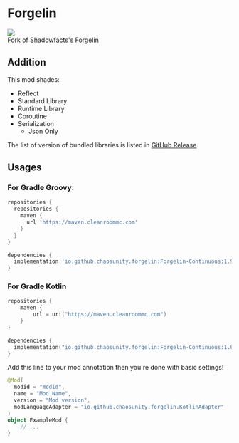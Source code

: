 # Forgelin
[![](https://jitpack.io/v/ChAoSUnItY/Forgelin-Continuous.svg)](https://jitpack.io/#ChAoSUnItY/Forgelin-Continuous)  
Fork of [Shadowfacts's Forgelin](https://github.com/shadowfacts/Forgelin)
## Addition
This mod shades:
- Reflect
- Standard Library
- Runtime Library
- Coroutine
- Serialization
  - Json Only

The list of version of bundled libraries is listed in [GitHub Release](https://github.com/ChAoSUnItY/Forgelin-Continuous/releases).

## Usages
### For Gradle Groovy:
```groovy
repositories {
  repositories {
    maven {
      url 'https://maven.cleanroommc.com'
    }
  }
}

dependencies {
  implementation 'io.github.chaosunity.forgelin:Forgelin-Continuous:1.9.23.0'
}
```
### For Gradle Kotlin
```kts
repositories {
    maven {
        url = uri("https://maven.cleanroommc.com")
    }
}

dependencies {
  implementation("io.github.chaosunity.forgelin:Forgelin-Continuous:1.9.23.0")
}
```

Add this line to your mod annotation then you're done with basic settings!

```kotlin
@Mod(
  modid = "modid",
  name = "Mod Name",
  version = "Mod version",
  modLanguageAdapter = "io.github.chaosunity.forgelin.KotlinAdapter"
)
object ExampleMod {
    // ...
}
```